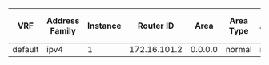 


| VRF | Address Family | Instance | Router ID | Area | Area Type | Authentication | Existed | Enabled | Active Interfaces | Passive Interfaces | Loopback Interfaces | Total Interfaces | Total SPF | Last SPF | Auto Cost Unit | Auto Cost Enabled | Reference Bandwidth | Discard External Route | Discard Interal Route | Graceful Restart Type | Graceful Restart Enabled | Restart Interval | State | NSR Enabled | Active Normal Areas | Active NSSA Areas | Active Stub Areas | Total Active Areas | Number of Paths |
| --- | -------------- | -------- | --------- | ---- | --------- | -------------- | ------- | ------- | ----------------- | ------------------ | ------------------- | ---------------- | --------- | -------- | -------------- | ----------------- | ------------------- | ---------------------- | --------------------- | --------------------- | ------------------------ | ---------------- | ----- | ----------- | ------------------- | ----------------- | ----------------- | ------------------ | --------------- |                        
| default | ipv4 | 1 | 172.16.101.2 | 0.0.0.0 | normal | none | 02:46:20 | True | 7 | 5 | 0 | 7 | 9 | 0.000773 | mbps | False | 40000 | True | True | ietf | True | 60 | Inactive | True | 1 | 0 | 0 | 1 | 8 |